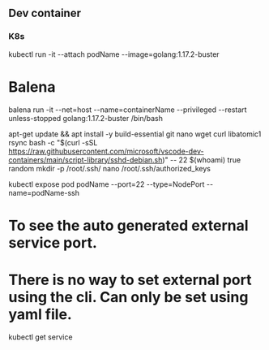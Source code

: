 ## Dev container

### K8s
kubectl run -it --attach podName --image=golang:1.17.2-buster

# Balena
balena run -it --net=host --name=containerName --privileged --restart unless-stopped golang:1.17.2-buster /bin/bash


apt-get update && apt install -y build-essential git nano wget curl libatomic1 rsync
bash -c "$(curl -sSL https://raw.githubusercontent.com/microsoft/vscode-dev-containers/main/script-library/sshd-debian.sh)" -- 22 $(whoami) true random
mkdir -p /root/.ssh/
nano /root/.ssh/authorized_keys


kubectl expose pod podName --port=22 --type=NodePort --name=podName-ssh

# To see the auto generated external service port.
# There is no way to set external port using the cli. Can only be set using yaml file.
kubectl get service

